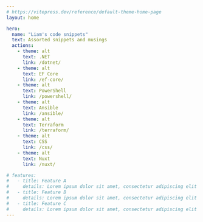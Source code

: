 ```yaml
---
# https://vitepress.dev/reference/default-theme-home-page
layout: home

hero:
  name: "Liam's code snippets"
  text: Assorted snippets and musings
  actions:
    - theme: alt
      text: .NET
      link: /dotnet/
    - theme: alt
      text: EF Core
      link: /ef-core/
    - theme: alt
      text: PowerShell
      link: /powershell/
    - theme: alt
      text: Ansible
      link: /ansible/
    - theme: alt
      text: Terraform
      link: /terraform/
    - theme: alt
      text: CSS
      link: /css/
    - theme: alt
      text: Nuxt
      link: /nuxt/

# features:
#   - title: Feature A
#     details: Lorem ipsum dolor sit amet, consectetur adipiscing elit
#   - title: Feature B
#     details: Lorem ipsum dolor sit amet, consectetur adipiscing elit
#   - title: Feature C
#     details: Lorem ipsum dolor sit amet, consectetur adipiscing elit
---
```


